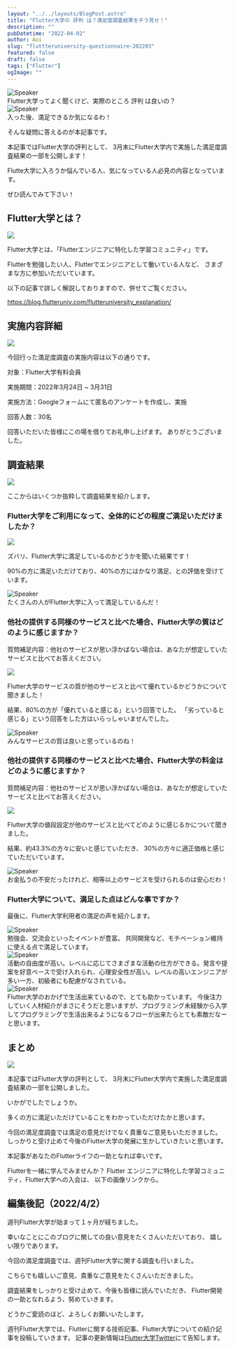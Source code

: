 ```yaml
---
layout: "../../layouts/BlogPost.astro"
title: "Flutter大学の 評判 は？満足度調査結果をチラ見せ！"
description: ""
pubDatetime: "2022-04-02"
author: Aoi
slug: "fluttteruniversity-questionnaire-202203"
featured: false
draft: false
tags: ["Flutter"]
ogImage: ""
---
```


<div class="speech-bubble-container">
  <div class="speech-bubble-avatar">
    <img src="/images/wp-content/themes/cocoon-master/images/ojisan.webp" alt="Speaker" />
  </div>
  <div class="speech-bubble">
    <div class="speech-bubble-content">
      Flutter大学ってよく聞くけど、実際のところ 評判 は良いの？
    </div>
    <div class="speech-bubble-arrow arrow-left"></div>
  </div>
</div>

<div class="speech-bubble-container">
  <div class="speech-bubble-avatar">
    <img src="/images/wp-content/themes/cocoon-master/images/obasan.webp" alt="Speaker" />
  </div>
  <div class="speech-bubble">
    <div class="speech-bubble-content">
      入った後、満足できるか気になるわ！
    </div>
    <div class="speech-bubble-arrow arrow-left"></div>
  </div>
</div>

そんな疑問に答えるのが本記事です。

本記事ではFlutter大学の評判として、
3月末にFlutter大学内で実施した満足度調査結果の一部を公開します！

Flutte大学に入ろうか悩んでいる人、気になっている人必見の内容となっています。

ぜひ読んでみて下さい！

## Flutter大学とは？

![](/images/wp-content/uploads/2022/03/meeting3-1024x683.webp)

Flutter大学とは、「Flutterエンジニアに特化した学習コミュニティ」です。

Flutterを勉強したい人、Flutterでエンジニアとして働いている人など、
さまざまな方に参加いただいています。

以下の記事で詳しく解説しておりますので、併せてご覧ください。

https://blog.flutteruniv.com/flutteruniversity_explanation/

## 実施内容詳細

![](/images/wp-content/uploads/2022/03/Meeting-1024x683.webp)

今回行った満足度調査の実施内容は以下の通りです。

対象：Flutter大学有料会員

実施期間：2022年3月24日 ~ 3月31日

実施方法：Googleフォームにて匿名のアンケートを作成し、実施

回答人数：30名

回答いただいた皆様にこの場を借りてお礼申し上げます。
ありがとうございました。

## 調査結果

![](/images/wp-content/uploads/2022/03/meeting2-1024x683.webp)

ここからはいくつか抜粋して調査結果を紹介します。

### Flutter大学をご利用になって、全体的にどの程度ご満足いただけましたか？

![](/images/wp-content/uploads/2022/04/20220402_満足度-1024x471.webp)

ズバリ、Flutter大学に満足しているのかどうかを聞いた結果です！

90%の方に満足いただけており、40%の方にはかなり満足、との評価を受けています。

<div class="speech-bubble-container">
  <div class="speech-bubble-avatar">
    <img src="/images/wp-content/themes/cocoon-master/images/woman.webp" alt="Speaker" />
  </div>
  <div class="speech-bubble">
    <div class="speech-bubble-content">
      たくさんの人がFlutter大学に入って満足しているんだ！
    </div>
    <div class="speech-bubble-arrow arrow-left"></div>
  </div>
</div>

### 他社の提供する同様のサービスと比べた場合、Flutter大学の質はどのように感じますか？

質問補足内容：他社のサービスが思い浮かばない場合は、あなたが想定していたサービスと比べてお答えください。

![](/images/wp-content/uploads/2022/04/20220402_質-1024x542.webp)

Flutter大学のサービスの質が他のサービスと比べて優れているかどうかについて聞きました！

結果、80%の方が「優れていると感じる」という回答でした。
「劣っていると感じる」という回答をした方はいらっしゃいませんでした。

<div class="speech-bubble-container">
  <div class="speech-bubble-avatar">
    <img src="/images/wp-content/themes/cocoon-master/images/b-woman.webp" alt="Speaker" />
  </div>
  <div class="speech-bubble">
    <div class="speech-bubble-content">
      みんなサービスの質は良いと思っているのね！
    </div>
    <div class="speech-bubble-arrow arrow-left"></div>
  </div>
</div>

### 他社の提供する同様のサービスと比べた場合、Flutter大学の料金はどのように感じますか？

質問補足内容：他社のサービスが思い浮かばない場合は、あなたが想定していたサービスと比べてお答えください。

![](/images/wp-content/uploads/2022/04/20220402_値段-1024x480.webp)

Flutter大学の値段設定が他のサービスと比べてどのように感じるかについて聞きました。

結果、約43.3%の方々に安いと感じていただき、
30%の方々に適正価格と感じていただいています。

<div class="speech-bubble-container">
  <div class="speech-bubble-avatar">
    <img src="/images/wp-content/themes/cocoon-master/images/doctress.webp" alt="Speaker" />
  </div>
  <div class="speech-bubble">
    <div class="speech-bubble-content">
      お金払うの不安だったけれど、相等以上のサービスを受けられるのは安心だわ！
    </div>
    <div class="speech-bubble-arrow arrow-left"></div>
  </div>
</div>

### Flutter大学について、満足した点はどんな事ですか？

最後に、Flutter大学利用者の満足の声を紹介します。

<div class="speech-bubble-container">
  <div class="speech-bubble-avatar">
    <img src="/images/wp-content/themes/cocoon-master/images/man.webp" alt="Speaker" />
  </div>
  <div class="speech-bubble">
    <div class="speech-bubble-content">
      勉強会、交流会といったイベントが豊富。 共同開発など、モチベーション維持に使える点で満足しています。
    </div>
    <div class="speech-bubble-arrow arrow-left"></div>
  </div>
</div>

<div class="speech-bubble-container">
  <div class="speech-bubble-avatar">
    <img src="/images/wp-content/themes/cocoon-master/images/b-man.webp" alt="Speaker" />
  </div>
  <div class="speech-bubble">
    <div class="speech-bubble-content">
      活動の自由度が高い。レベルに応じてさまざまな活動の仕方ができる。発言や提案を好意ベースで受け入れられ、心理安全性が高い。レベルの高いエンジニアが多い一方、初級者にも配慮がなされている。
    </div>
    <div class="speech-bubble-arrow arrow-left"></div>
  </div>
</div>

<div class="speech-bubble-container">
  <div class="speech-bubble-avatar">
    <img src="/images/wp-content/themes/cocoon-master/images/doctor.webp" alt="Speaker" />
  </div>
  <div class="speech-bubble">
    <div class="speech-bubble-content">
      Flutter大学のおかげで生活出来ているので、とても助かっています。 今後注力していく人材紹介がまさにそうだと思いますが、プログラミング未経験から入学してプログラミングで生活出来るようになるフローが出来たらとても素敵だなーと思います。
    </div>
    <div class="speech-bubble-arrow arrow-left"></div>
  </div>
</div>

## まとめ

![](/images/wp-content/uploads/2022/03/新聞-1024x683.webp)

本記事ではFlutter大学の評判として、
3月末にFlutter大学内で実施した満足度調査結果の一部を公開しました。

いかがでしたでしょうか。

多くの方に満足いただけていることをわかっていただけたかと思います。

今回の満足度調査では満足の意見だけでなく貴重なご意見もいただきました。
しっかりと受け止めて今後のFlutter大学の発展に生かしていきたいと思います。

本記事があなたのFlutterライフの一助となれば幸いです。

Flutterを一緒に学んでみませんか？
Flutter エンジニアに特化した学習コミュニティ、Flutter大学への入会は、
以下の画像リンクから。

## 編集後記（2022/4/2）

週刊Flutter大学が始まって１ヶ月が経ちました。

幸いなことにこのブログに関しての良い意見をたくさんいただいており、
嬉しい限りであります。

今回の満足度調査では、週刊Flutter大学に関する調査も行いました。

こちらでも嬉しいご意見、貴重なご意見をたくさんいただきました。

調査結果をしっかりと受け止めて、今後も皆様に読んでいただき、
Flutter開発の一助となれるよう、努めていきます。

どうかご愛読のほど、よろしくお願いいたします。

週刊Flutter大学では、Flutterに関する技術記事、Flutter大学についての紹介記事を投稿していきます。
記事の更新情報は[Flutter大学Twitter](https://twitter.com/FlutterUniv)にて告知します。
